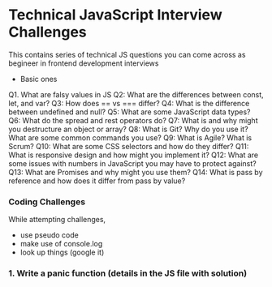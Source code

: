 # Technical JavaScript Interview Challenges

This contains series of technical JS questions you can come across as begineer in frontend development interviews

- Basic ones

Q1. What are falsy values in JS
Q2: What are the differences between const, let, and var?
Q3: How does == vs === differ?
Q4: What is the difference between undefined and null?
Q5: What are some JavaScript data types?
Q6: What do the spread and rest operators do?
Q7: What is and why might you destructure an object or array?
Q8: What is Git? Why do you use it? What are some common commands you use?
Q9: What is Agile? What is Scrum?
Q10: What are some CSS selectors and how do they differ?
Q11: What is responsive design and how might you implement it?
Q12: What are some issues with numbers in JavaScript you may have to protect against?
Q13: What are Promises and why might you use them?
Q14: What is pass by reference and how does it differ from pass by value?

### Coding Challenges

While attempting challenges,

- use pseudo code
- make use of console.log
- look up things (google it)

### 1. Write a panic function (details in the JS file with solution)
